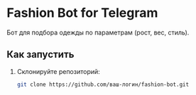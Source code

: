 # Fashion Bot for Telegram

Бот для подбора одежды по параметрам (рост, вес, стиль).

## Как запустить
1. Склонируйте репозиторий:
   ```bash
   git clone https://github.com/ваш-логин/fashion-bot.git
